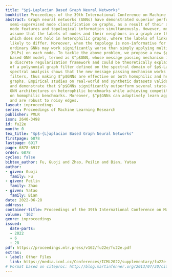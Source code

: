 ```yaml
---
title: "$p$-Laplacian Based Graph Neural Networks"
booktitle: Proceedings of the 39th International Conference on Machine Learning
abstract: Graph neural networks (GNNs) have demonstrated superior performance for
  semi-supervised node classification on graphs, as a result of their ability to exploit
  node features and topological information simultaneously. However, most GNNs implicitly
  assume that the labels of nodes and their neighbors in a graph are the same or consistent,
  which does not hold in heterophilic graphs, where the labels of linked nodes are
  likely to differ. Moreover, when the topology is non-informative for label prediction,
  ordinary GNNs may work significantly worse than simply applying multi-layer perceptrons
  (MLPs) on each node. To tackle the above problem, we propose a new $p$-Laplacian
  based GNN model, termed as $^p$GNN, whose message passing mechanism is derived from
  a discrete regularization framework and could be theoretically explained as an approximation
  of a polynomial graph filter defined on the spectral domain of $p$-Laplacians. The
  spectral analysis shows that the new message passing mechanism works as low-high-pass
  filters, thus making $^p$GNNs are effective on both homophilic and heterophilic
  graphs. Empirical studies on real-world and synthetic datasets validate our findings
  and demonstrate that $^p$GNNs significantly outperform several state-of-the-art
  GNN architectures on heterophilic benchmarks while achieving competitive performance
  on homophilic benchmarks. Moreover, $^p$GNNs can adaptively learn aggregation weights
  and are robust to noisy edges.
layout: inproceedings
series: Proceedings of Machine Learning Research
publisher: PMLR
issn: 2640-3498
id: fu22e
month: 0
tex_title: "$p$-{L}aplacian Based Graph Neural Networks"
firstpage: 6878
lastpage: 6917
page: 6878-6917
order: 6878
cycles: false
bibtex_author: Fu, Guoji and Zhao, Peilin and Bian, Yatao
author:
- given: Guoji
  family: Fu
- given: Peilin
  family: Zhao
- given: Yatao
  family: Bian
date: 2022-06-28
address:
container-title: Proceedings of the 39th International Conference on Machine Learning
volume: '162'
genre: inproceedings
issued:
  date-parts:
  - 2022
  - 6
  - 28
pdf: https://proceedings.mlr.press/v162/fu22e/fu22e.pdf
extras:
- label: Other Files
  link: https://media.icml.cc/Conferences/ICML2022/supplementary/fu22e-supp.zip
# Format based on citeproc: http://blog.martinfenner.org/2013/07/30/citeproc-yaml-for-bibliographies/
---
```

